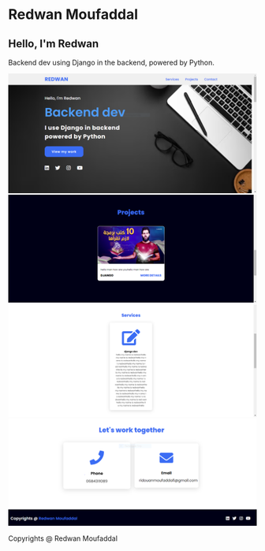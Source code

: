 # Redwan Moufaddal

## Hello, I'm Redwan
Backend dev using Django in the backend, powered by Python.

![HOME PAGE](https://raw.githubusercontent.com/RedwanMoufaddal/portfolio/main/static/img/home_portfoloi.PNG)
![servises and projects pages](https://raw.githubusercontent.com/RedwanMoufaddal/portfolio/main/static/img/Capture2.PNG)
![servises and projects pages](https://raw.githubusercontent.com/RedwanMoufaddal/portfolio/main/static/img/Capture1.PNG)
![contact page](https://raw.githubusercontent.com/RedwanMoufaddal/portfolio/main/static/img/Capture.PNG)


Copyrights @ Redwan Moufaddal
